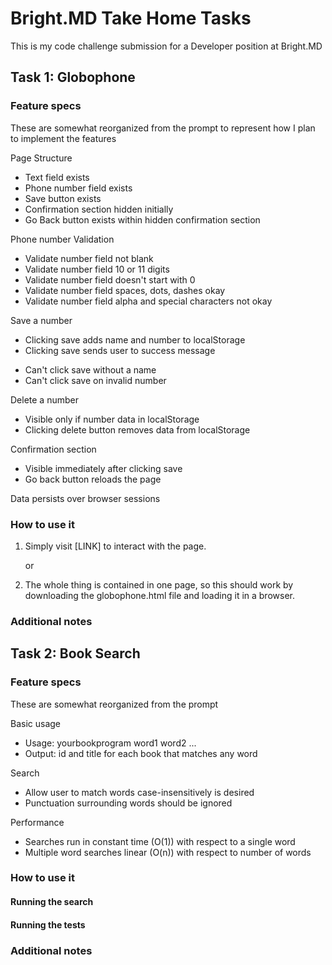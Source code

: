 # Bright.MD Take Home Tasks

This is my code challenge submission for a Developer position at Bright.MD

## Task 1: Globophone

### Feature specs

These are somewhat reorganized from the prompt to represent how I plan to implement the features

Page Structure

+ Text field exists
+ Phone number field exists
+ Save button exists
+ Confirmation section hidden initially
+ Go Back button exists within hidden confirmation section


Phone number Validation

* Validate number field not blank
* Validate number field 10 or 11 digits
* Validate number field doesn't start with 0
* Validate number field spaces, dots, dashes okay
* Validate number field alpha and special characters not okay


Save a number

+ Clicking save adds name and number to localStorage
+ Clicking save sends user to success message
* Can't click save without a name
* Can't click save on invalid number


Delete a number

* Visible only if number data in localStorage
* Clicking delete button removes data from localStorage


Confirmation section

* Visible immediately after clicking save
* Go back button reloads the page


Data persists over browser sessions

### How to use it

1. Simply visit [LINK] to interact with the page.

    or 

1. The whole thing is contained in one page, so this should work by downloading the globophone.html file and loading it in a browser.


### Additional notes

## Task 2: Book Search

### Feature specs

These are somewhat reorganized from the prompt

Basic usage 

* Usage: yourbookprogram word1 word2 ...
* Output: id and title for each book that matches any word


Search

* Allow user to match words case-insensitively is desired
* Punctuation surrounding words should be ignored


Performance 

* Searches run in constant time (O(1)) with respect to a single word
* Multiple word searches linear (O(n)) with respect to number of words
    

### How to use it

#### Running the search

#### Running the tests

### Additional notes
